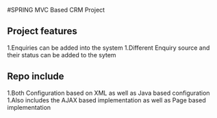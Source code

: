 #SPRING MVC Based CRM Project

## Project features
1.Enquiries can be added into the system
1.Different Enquiry source and their status can be added to the sytem
## Repo include
1.Both Configuration based on XML as well as Java based configuration
1.Also includes the AJAX based implementation as well as Page based implementation
